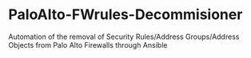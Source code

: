 # PaloAlto-FWrules-Decommisioner
Automation of the removal of Security Rules/Address Groups/Address Objects from Palo Alto Firewalls through Ansible
